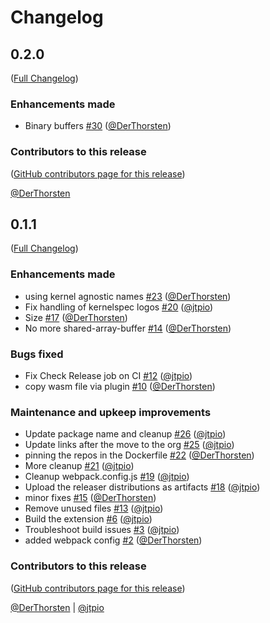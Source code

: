 # Changelog

<!-- <START NEW CHANGELOG ENTRY> -->

## 0.2.0

([Full Changelog](https://github.com/jupyterlite/xeus-python-kernel/compare/v0.1.1...af5f8dae02a71dce1f0664b081bfba8366106c0c))

### Enhancements made

- Binary buffers [#30](https://github.com/jupyterlite/xeus-python-kernel/pull/30) ([@DerThorsten](https://github.com/DerThorsten))

### Contributors to this release

([GitHub contributors page for this release](https://github.com/jupyterlite/xeus-python-kernel/graphs/contributors?from=2021-10-22&to=2021-11-16&type=c))

[@DerThorsten](https://github.com/search?q=repo%3Ajupyterlite%2Fxeus-python-kernel+involves%3ADerThorsten+updated%3A2021-10-22..2021-11-16&type=Issues)

<!-- <END NEW CHANGELOG ENTRY> -->

## 0.1.1

([Full Changelog](https://github.com/jupyterlite/xeus-python-kernel/compare/first-commit...47d189ec2368f191401605bdbb1217353cbd635f))

### Enhancements made

- using kernel agnostic names [#23](https://github.com/jupyterlite/xeus-python-kernel/pull/23) ([@DerThorsten](https://github.com/DerThorsten))
- Fix handling of kernelspec logos [#20](https://github.com/jupyterlite/xeus-python-kernel/pull/20) ([@jtpio](https://github.com/jtpio))
- Size [#17](https://github.com/jupyterlite/xeus-python-kernel/pull/17) ([@DerThorsten](https://github.com/DerThorsten))
- No more shared-array-buffer [#14](https://github.com/jupyterlite/xeus-python-kernel/pull/14) ([@DerThorsten](https://github.com/DerThorsten))

### Bugs fixed

- Fix Check Release job on CI [#12](https://github.com/jupyterlite/xeus-python-kernel/pull/12) ([@jtpio](https://github.com/jtpio))
- copy wasm file via plugin [#10](https://github.com/jupyterlite/xeus-python-kernel/pull/10) ([@DerThorsten](https://github.com/DerThorsten))

### Maintenance and upkeep improvements

- Update package name and cleanup [#26](https://github.com/jupyterlite/xeus-python-kernel/pull/26) ([@jtpio](https://github.com/jtpio))
- Update links after the move to the org [#25](https://github.com/jupyterlite/xeus-python-kernel/pull/25) ([@jtpio](https://github.com/jtpio))
- pinning the repos in the Dockerfile [#22](https://github.com/jupyterlite/xeus-python-kernel/pull/22) ([@DerThorsten](https://github.com/DerThorsten))
- More cleanup [#21](https://github.com/jupyterlite/xeus-python-kernel/pull/21) ([@jtpio](https://github.com/jtpio))
- Cleanup webpack.config.js [#19](https://github.com/jupyterlite/xeus-python-kernel/pull/19) ([@jtpio](https://github.com/jtpio))
- Upload the releaser distributions as artifacts [#18](https://github.com/jupyterlite/xeus-python-kernel/pull/18) ([@jtpio](https://github.com/jtpio))
- minor fixes [#15](https://github.com/jupyterlite/xeus-python-kernel/pull/15) ([@DerThorsten](https://github.com/DerThorsten))
- Remove unused files [#13](https://github.com/jupyterlite/xeus-python-kernel/pull/13) ([@jtpio](https://github.com/jtpio))
- Build the extension [#6](https://github.com/jupyterlite/xeus-python-kernel/pull/6) ([@jtpio](https://github.com/jtpio))
- Troubleshoot build issues [#3](https://github.com/jupyterlite/xeus-python-kernel/pull/3) ([@jtpio](https://github.com/jtpio))
- added webpack config [#2](https://github.com/jupyterlite/xeus-python-kernel/pull/2) ([@DerThorsten](https://github.com/DerThorsten))

### Contributors to this release

([GitHub contributors page for this release](https://github.com/jupyterlite/xeus-python-kernel/graphs/contributors?from=2021-10-04&to=2021-10-22&type=c))

[@DerThorsten](https://github.com/search?q=repo%3Ajupyterlite%2Fxeus-python-kernel+involves%3ADerThorsten+updated%3A2021-10-04..2021-10-22&type=Issues) | [@jtpio](https://github.com/search?q=repo%3Ajupyterlite%2Fxeus-python-kernel+involves%3Ajtpio+updated%3A2021-10-04..2021-10-22&type=Issues)
